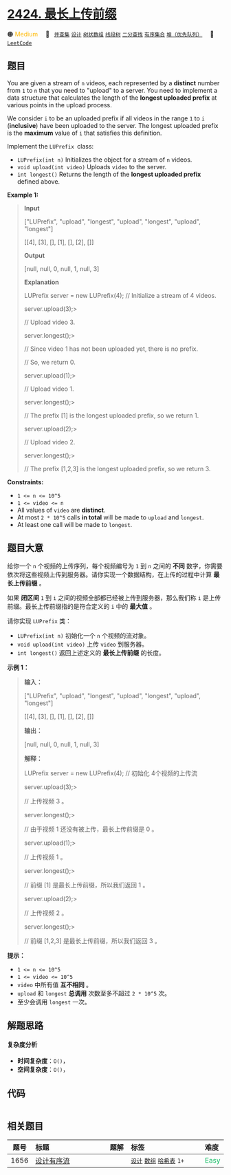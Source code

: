 # [2424. 最长上传前缀](https://leetcode.com/problems/longest-uploaded-prefix)

🟠 <font color=#ffb800>Medium</font>&emsp; 🔖&ensp; [`并查集`](/leetcode/outline/tag/union-find.md) [`设计`](/leetcode/outline/tag/design.md) [`树状数组`](/leetcode/outline/tag/binary-indexed-tree.md) [`线段树`](/leetcode/outline/tag/segment-tree.md) [`二分查找`](/leetcode/outline/tag/binary-search.md) [`有序集合`](/leetcode/outline/tag/ordered-set.md) [`堆（优先队列）`](/leetcode/outline/tag/heap-priority-queue.md)&emsp; 🔗&ensp;[`LeetCode`](https://leetcode.com/problems/longest-uploaded-prefix)


## 题目

You are given a stream of `n` videos, each represented by a **distinct**
number from `1` to `n` that you need to "upload" to a server. You need to
implement a data structure that calculates the length of the **longest
uploaded prefix** at various points in the upload process.

We consider `i` to be an uploaded prefix if all videos in the range `1` to `i`
(**inclusive**) have been uploaded to the server. The longest uploaded prefix
is the **maximum** value of `i` that satisfies this definition.  
  
Implement the `LUPrefix `class:

  * `LUPrefix(int n)` Initializes the object for a stream of `n` videos.
  * `void upload(int video)` Uploads `video` to the server.
  * `int longest()` Returns the length of the **longest uploaded prefix** defined above.



**Example 1:**

> 
> 
> 
> 
> 
> **Input**
> 
> ["LUPrefix", "upload", "longest", "upload", "longest", "upload", "longest"]
> 
> [[4], [3], [], [1], [], [2], []]
> 
> **Output**
> 
> [null, null, 0, null, 1, null, 3]
> 
> 
> 
> **Explanation**
> 
> LUPrefix server = new LUPrefix(4);   // Initialize a stream of 4 videos.
> 
> server.upload(3);> 
> > 
> > 
> > 
> > 
> // Upload video 3.
> 
> server.longest();> 
> > 
> > 
> > 
> > 
> // Since video 1 has not been uploaded yet, there is no prefix.
> 
> > 
> > 
> > 
> > 
> > 
> > 
> > 
> > 
> > 
>  // So, we return 0.
> 
> server.upload(1);> 
> > 
> > 
> > 
> > 
> // Upload video 1.
> 
> server.longest();> 
> > 
> > 
> > 
> > 
> // The prefix [1] is the longest uploaded prefix, so we return 1.
> 
> server.upload(2);> 
> > 
> > 
> > 
> > 
> // Upload video 2.
> 
> server.longest();> 
> > 
> > 
> > 
> > 
> // The prefix [1,2,3] is the longest uploaded prefix, so we return 3.

**Constraints:**

  * `1 <= n <= 10^5`
  * `1 <= video <= n`
  * All values of `video` are **distinct**.
  * At most `2 * 10^5` calls **in total** will be made to `upload` and `longest`.
  * At least one call will be made to `longest`.


## 题目大意

给你一个 `n` 个视频的上传序列，每个视频编号为 `1` 到 `n` 之间的 **不同**
数字，你需要依次将这些视频上传到服务器。请你实现一个数据结构，在上传的过程中计算 **最长上传前缀**  。

如果 **闭区间**  `1` 到 `i` 之间的视频全部都已经被上传到服务器，那么我们称 `i` 是上传前缀。最长上传前缀指的是符合定义的 `i` 中的
**最大值**  。  
  
请你实现 `LUPrefix` 类：

  * `LUPrefix(int n)` 初始化一个 `n` 个视频的流对象。
  * `void upload(int video)` 上传 `video` 到服务器。
  * `int longest()` 返回上述定义的 **最长上传前缀**  的长度。



**示例 1：**

> 
> 
> 
> 
> 
> **输入：**
> 
> ["LUPrefix", "upload", "longest", "upload", "longest", "upload", "longest"]
> 
> [[4], [3], [], [1], [], [2], []]
> 
> **输出：**
> 
> [null, null, 0, null, 1, null, 3]
> 
> 
> 
> **解释：**
> 
> LUPrefix server = new LUPrefix(4);   // 初始化 4个视频的上传流
> 
> server.upload(3);> 
> > 
> > 
> > 
> > 
> // 上传视频 3 。
> 
> server.longest();> 
> > 
> > 
> > 
> > 
> // 由于视频 1 还没有被上传，最长上传前缀是 0 。
> 
> server.upload(1);> 
> > 
> > 
> > 
> > 
> // 上传视频 1 。
> 
> server.longest();> 
> > 
> > 
> > 
> > 
> // 前缀 [1] 是最长上传前缀，所以我们返回 1 。
> 
> server.upload(2);> 
> > 
> > 
> > 
> > 
> // 上传视频 2 。
> 
> server.longest();> 
> > 
> > 
> > 
> > 
> // 前缀 [1,2,3] 是最长上传前缀，所以我们返回 3 。
> 
> 



**提示：**

  * `1 <= n <= 10^5`
  * `1 <= video <= 10^5`
  * `video` 中所有值 **互不相同**  。
  * `upload` 和 `longest` **总调用** 次数至多不超过 `2 * 10^5` 次。
  * 至少会调用 `longest` 一次。


## 解题思路

#### 复杂度分析

- **时间复杂度**：`O()`，
- **空间复杂度**：`O()`，

## 代码

```javascript

```

## 相关题目

<!-- prettier-ignore -->
| 题号 | 标题 | 题解 | 标签 | 难度 |
| :------: | :------ | :------: | :------ | :------ |
| 1656 | [设计有序流](https://leetcode.com/problems/design-an-ordered-stream) |  |  [`设计`](/leetcode/outline/tag/design.md) [`数组`](/leetcode/outline/tag/array.md) [`哈希表`](/leetcode/outline/tag/hash-table.md) `1+` | <font color=#15bd66>Easy</font> |

<style>
.blue {
    background-color: #096dd9;
    padding: 0.25rem 0.5rem;
    margin: 0;
    font-size: 0.85em;
    border-radius: 3px;
    color: white;
    font-weight: 500;
}
table th:first-of-type { width: 10%; }
table th:nth-of-type(2) { width: 35%; }
table th:nth-of-type(3) { width: 10%; }
table th:nth-of-type(4) { width: 35%; }
table th:nth-of-type(5) { width: 10%; }
</style>
